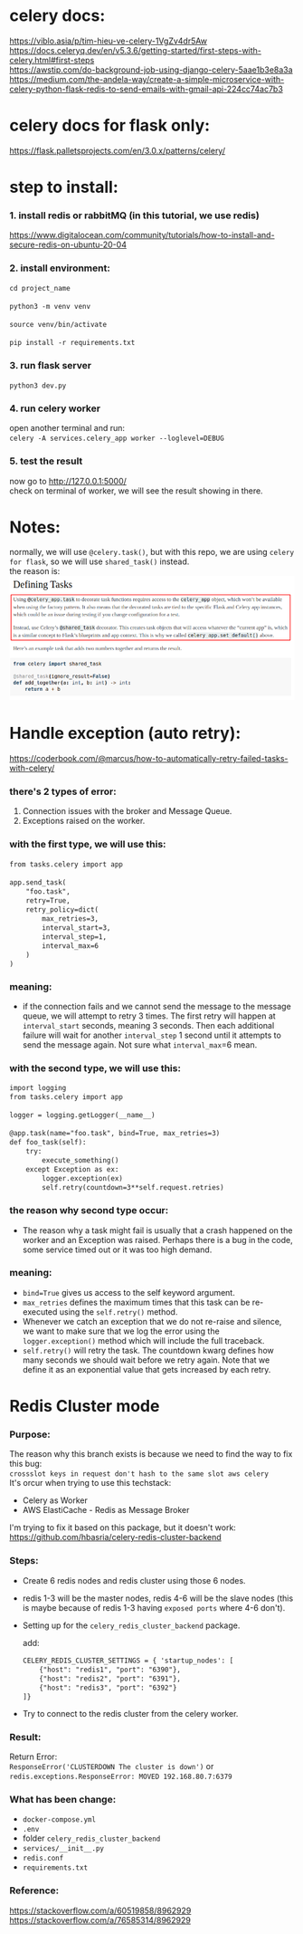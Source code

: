 # celery docs:
https://viblo.asia/p/tim-hieu-ve-celery-1VgZv4dr5Aw <br>
https://docs.celeryq.dev/en/v5.3.6/getting-started/first-steps-with-celery.html#first-steps <br>
https://awstip.com/do-background-job-using-django-celery-5aae1b3e8a3a <br>
https://medium.com/the-andela-way/create-a-simple-microservice-with-celery-python-flask-redis-to-send-emails-with-gmail-api-224cc74ac7b3 <br>


# celery docs for flask only:
https://flask.palletsprojects.com/en/3.0.x/patterns/celery/

# step to install:
### 1. install redis or rabbitMQ (in this tutorial, we use redis)
https://www.digitalocean.com/community/tutorials/how-to-install-and-secure-redis-on-ubuntu-20-04

### 2. install environment:
```
cd project_name

python3 -m venv venv

source venv/bin/activate

pip install -r requirements.txt
```

### 3. run flask server
`python3 dev.py`

### 4. run celery worker
open another terminal and run:<br>
`celery -A services.celery_app worker --loglevel=DEBUG`

### 5. test the result
now go to http://127.0.0.1:5000/<br>
check on terminal of worker, we will see the result showing in there.

# Notes:
normally, we will use `@celery.task()`, but with this repo, we are using `celery for flask`, so we will use `shared_task()` instead.<br>
the reason is:
![alt text](image.png)

# Handle exception (auto retry):
https://coderbook.com/@marcus/how-to-automatically-retry-failed-tasks-with-celery/

### there's 2 types of error:<br>
1. Connection issues with the broker and Message Queue.
2. Exceptions raised on the worker.

### with the first type, we will use this:
```
from tasks.celery import app

app.send_task(
    "foo.task",
    retry=True,
    retry_policy=dict(
        max_retries=3,
        interval_start=3,
        interval_step=1,
        interval_max=6
    )
)
```
### meaning: 
- if the connection fails and we cannot send the message to the message queue, we will attempt to retry 3 times. The first retry will happen at `interval_start` seconds, meaning 3 seconds. Then each additional failure will wait for another `interval_step` 1 second until it attempts to send the message again. Not sure what `interval_max`=6 mean.

### with the second type, we will use this:
```
import logging
from tasks.celery import app

logger = logging.getLogger(__name__)

@app.task(name="foo.task", bind=True, max_retries=3)
def foo_task(self):
    try:
        execute_something()
    except Exception as ex:
        logger.exception(ex)
        self.retry(countdown=3**self.request.retries)
```
### the reason why second type occur:
- The reason why a task might fail is usually that a crash happened on the worker and an Exception was raised. Perhaps there is a bug in the code, some service timed out or it was too high demand.
### meaning:
- `bind=True` gives us access to the self keyword argument.<br>
- `max_retries` defines the maximum times that this task can be re-executed using the `self.retry()` method.<br>
- Whenever we catch an exception that we do not re-raise and silence, we want to make sure that we log the error using the `logger.exception()` method which will include the full traceback.<br>
- `self.retry()` will retry the task. The countdown kwarg defines how many seconds we should wait before we retry again. Note that we define it as an exponential value that gets increased by each retry.<br>

# Redis Cluster mode

### Purpose:
The reason why this branch exists is because we need to find the way to fix this bug:<br>
`crossslot keys in request don't hash to the same slot aws celery` <br>
It's orcur when trying to use this techstack:
- Celery as Worker
- AWS ElastiCache - Redis as Message Broker

I'm trying to fix it based on this package, but it doesn't work:<br>
https://github.com/hbasria/celery-redis-cluster-backend

### Steps:
- Create 6 redis nodes and redis cluster using those 6 nodes.<br>
- redis 1-3 will be the master nodes, redis 4-6 will be the slave nodes (this is maybe because of redis 1-3 having `exposed ports` where 4-6 don't).<br>
- Setting up for the `celery_redis_cluster_backend` package.

    add:
    ```
    CELERY_REDIS_CLUSTER_SETTINGS = { 'startup_nodes': [
        {"host": "redis1", "port": "6390"},
        {"host": "redis2", "port": "6391"},
        {"host": "redis3", "port": "6392"}
    ]}
    ```
- Try to connect to the redis cluster from the celery worker.<br>

### Result:

Return Error:<br>
`ResponseError('CLUSTERDOWN The cluster is down')` or `redis.exceptions.ResponseError: MOVED 192.168.80.7:6379`

### What has been change:
- `docker-compose.yml`
- `.env`
- folder `celery_redis_cluster_backend`
- `services/__init__.py`
- `redis.conf`
- `requirements.txt`

### Reference:
https://stackoverflow.com/a/60519858/8962929 <br>
https://stackoverflow.com/a/76585314/8962929